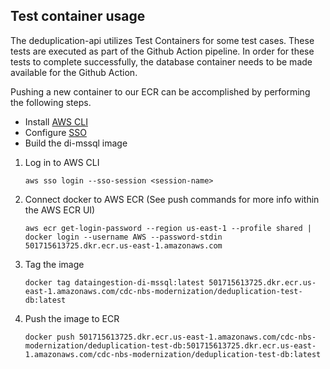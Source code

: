 ## Test container usage

The deduplication-api utilizes Test Containers for some test cases. These tests are executed as part of the Github Action pipeline. In order for these tests to complete successfully, the database container needs to be made available for the Github Action.

Pushing a new container to our ECR can be accomplished by performing the following steps.

- Install [AWS CLI](https://docs.aws.amazon.com/cli/latest/userguide/getting-started-install.html)
- Configure [SSO](https://docs.aws.amazon.com/cli/latest/userguide/cli-configure-sso.html)
- Build the di-mssql image

1. Log in to AWS CLI
   ```
   aws sso login --sso-session <session-name>
   ```
2. Connect docker to AWS ECR (See push commands for more info within the AWS ECR UI)
   ```
   aws ecr get-login-password --region us-east-1 --profile shared | docker login --username AWS --password-stdin 501715613725.dkr.ecr.us-east-1.amazonaws.com
   ```
3. Tag the image
   ```
   docker tag dataingestion-di-mssql:latest 501715613725.dkr.ecr.us-east-1.amazonaws.com/cdc-nbs-modernization/deduplication-test-db:latest
   ```
4. Push the image to ECR
   ```
   docker push 501715613725.dkr.ecr.us-east-1.amazonaws.com/cdc-nbs-modernization/deduplication-test-db:501715613725.dkr.ecr.us-east-1.amazonaws.com/cdc-nbs-modernization/deduplication-test-db:latest
   ```
